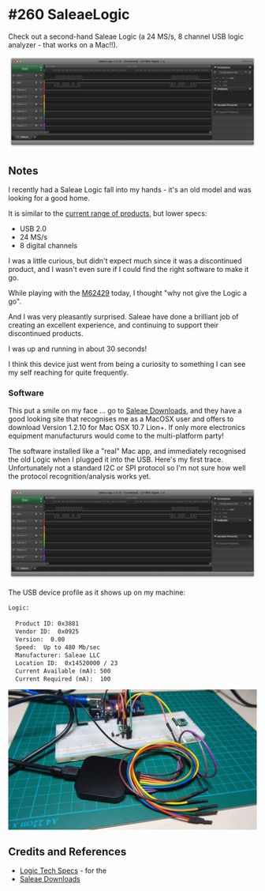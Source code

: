 # #260 SaleaeLogic

Check out a second-hand Saleae Logic (a 24 MS/s, 8 channel USB logic analyzer - that works on a Mac!!).

![Build](./assets/SaleaeLogic_build.jpg?raw=true)

## Notes

I recently had a Saleae Logic fall into my hands - it's an old model and was looking for a good home.

It is similar to the [current range of products](https://www.saleae.com), but lower specs:
* USB 2.0
* 24 MS/s
* 8 digital channels

I was a little curious, but didn't expect much since it was a discontinued product,
and I wasn't even sure if I could find the right software to make it go.

While playing with the [M62429](../../Electronics101/DigitalPots/M62429) today, I thought "why not give the Logic a go".

And I was very pleasantly surprised. Saleae have done a brilliant job of creating an excellent experience,
and continuing to support their discontinued products.

I was up and running in about 30 seconds!

I think this device just went from being a curiosity to something I can see my self reaching for quite frequently.

### Software

This put a smile on my face ... go to [Saleae Downloads](https://www.saleae.com/downloads), and they
have a good looking site that recognises me as a MacOSX user and offers to download Version 1.2.10 for Mac OSX 10.7 Lion+.
If only more electronics equipment manufactururs would come to the multi-platform party!

The software installed like a "real" Mac app, and immediately recognised the old Logic when I plugged it into the USB.
Here's my first trace. Unfortunately not a standard I2C or SPI protocol so I'm not sure how well the protocol recognition/analysis works yet.

![custom_serial_protocol_example](./assets/custom_serial_protocol_example.png?raw=true)

The USB device profile as it shows up on my machine:

```
Logic:

  Product ID: 0x3881
  Vendor ID:  0x0925
  Version:  0.00
  Speed:  Up to 480 Mb/sec
  Manufacturer: Saleae LLC
  Location ID:  0x14520000 / 23
  Current Available (mA): 500
  Current Required (mA):  100
```

![SaleaeLogic_test](./assets/SaleaeLogic_test.jpg?raw=true)


## Credits and References
* [Logic Tech Specs](http://downloads.saleae.com/specs/Logic+Tech+Specs.pdf) - for the
* [Saleae Downloads](https://www.saleae.com/downloads)
